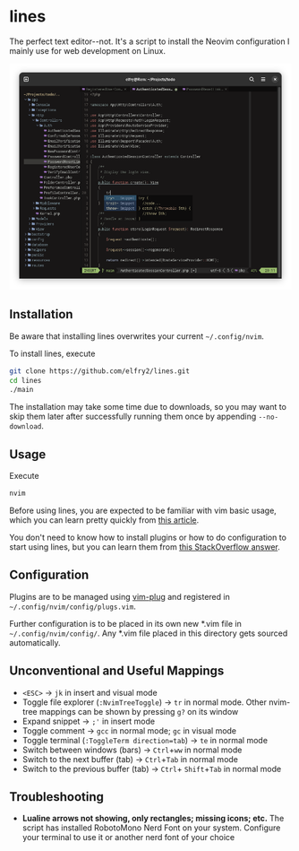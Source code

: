 # lines
The perfect text editor--not. It's a script to install the Neovim configuration I mainly use for web development on Linux.

![A screenshot of the latest version](screenshots/Screenshot%20from%202024-04-07%2014-43-27.png "A screenshot of the latest version")

## Installation
Be aware that installing lines overwrites your current ```~/.config/nvim```.

To install lines, execute 
```bash
git clone https://github.com/elfry2/lines.git
cd lines
./main
```
The installation may take some time due to downloads, so you may want to skip them later after successfully running them once by appending ```--no-download```.

## Usage
Execute
```bash
nvim
```

Before using lines, you are expected to be familiar with vim basic usage, which you can learn pretty quickly from [this article](https://www.linuxfoundation.org/blog/blog/classic-sysadmin-vim-101-a-beginners-guide-to-vim).

You don't need to know how to install plugins or how to do configuration to start using lines, but you can learn them from [this StackOverflow answer](https://stackoverflow.com/a/55846872).

## Configuration
Plugins are to be managed using [vim-plug](https://github.com/junegunn/vim-plug) and registered in ```~/.config/nvim/config/plugs.vim```.

Further configuration is to be placed in its own new *.vim file in ```~/.config/nvim/config/```. Any *.vim file placed in this directory gets sourced automatically.

## Unconventional and Useful Mappings 
- ```<ESC>``` -> ```jk``` in insert and visual mode
- Toggle file explorer (```:NvimTreeToggle```) -> ```tr``` in normal mode. Other nvim-tree mappings can be shown by pressing ```g?``` on its window
- Expand snippet -> ```;'``` in insert mode
- Toggle comment -> ```gcc``` in normal mode; ```gc``` in visual mode
- Toggle terminal (```:ToggleTerm direction=tab```) -> ```te``` in normal mode
- Switch between windows (bars) -> ```Ctrl```+```ww``` in normal mode
- Switch to the next buffer (tab) -> ```Ctrl```+```Tab``` in normal mode
- Switch to the previous buffer (tab) -> ```Ctrl```+ ```Shift```+```Tab``` in normal mode

## Troubleshooting
- **Lualine arrows not showing, only rectangles; missing icons; etc.** The script has installed RobotoMono Nerd Font on your system. Configure your terminal to use it or another nerd font of your choice
